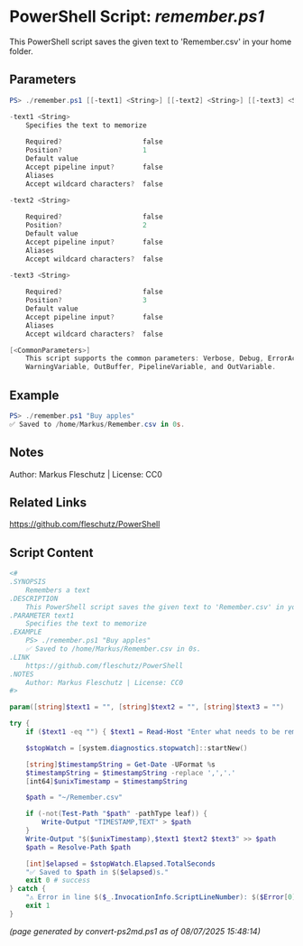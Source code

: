PowerShell Script: *remember.ps1*
===================================

This PowerShell script saves the given text to 'Remember.csv' in your home folder.

Parameters
----------
```powershell
PS> ./remember.ps1 [[-text1] <String>] [[-text2] <String>] [[-text3] <String>] [<CommonParameters>]

-text1 <String>
    Specifies the text to memorize
    
    Required?                    false
    Position?                    1
    Default value                
    Accept pipeline input?       false
    Aliases                      
    Accept wildcard characters?  false

-text2 <String>
    
    Required?                    false
    Position?                    2
    Default value                
    Accept pipeline input?       false
    Aliases                      
    Accept wildcard characters?  false

-text3 <String>
    
    Required?                    false
    Position?                    3
    Default value                
    Accept pipeline input?       false
    Aliases                      
    Accept wildcard characters?  false

[<CommonParameters>]
    This script supports the common parameters: Verbose, Debug, ErrorAction, ErrorVariable, WarningAction, 
    WarningVariable, OutBuffer, PipelineVariable, and OutVariable.
```

Example
-------
```powershell
PS> ./remember.ps1 "Buy apples"
✅ Saved to /home/Markus/Remember.csv in 0s.

```

Notes
-----
Author: Markus Fleschutz | License: CC0

Related Links
-------------
https://github.com/fleschutz/PowerShell

Script Content
--------------
```powershell
<#
.SYNOPSIS
	Remembers a text 
.DESCRIPTION
	This PowerShell script saves the given text to 'Remember.csv' in your home folder.
.PARAMETER text1
	Specifies the text to memorize
.EXAMPLE
	PS> ./remember.ps1 "Buy apples"
	✅ Saved to /home/Markus/Remember.csv in 0s.
.LINK
	https://github.com/fleschutz/PowerShell
.NOTES
	Author: Markus Fleschutz | License: CC0
#>

param([string]$text1 = "", [string]$text2 = "", [string]$text3 = "")

try {
	if ($text1 -eq "") { $text1 = Read-Host "Enter what needs to be remembered" }

	$stopWatch = [system.diagnostics.stopwatch]::startNew()

	[string]$timestampString = Get-Date -UFormat %s
	$timestampString = $timestampString -replace ',','.'
	[int64]$unixTimestamp = $timestampString

	$path = "~/Remember.csv"

	if (-not(Test-Path "$path" -pathType leaf)) {
		Write-Output "TIMESTAMP,TEXT" > $path
	}
	Write-Output "$($unixTimestamp),$text1 $text2 $text3" >> $path
	$path = Resolve-Path $path

	[int]$elapsed = $stopWatch.Elapsed.TotalSeconds
	"✅ Saved to $path in $($elapsed)s."
	exit 0 # success
} catch {
	"⚠️ Error in line $($_.InvocationInfo.ScriptLineNumber): $($Error[0])"
	exit 1
}
```

*(page generated by convert-ps2md.ps1 as of 08/07/2025 15:48:14)*

